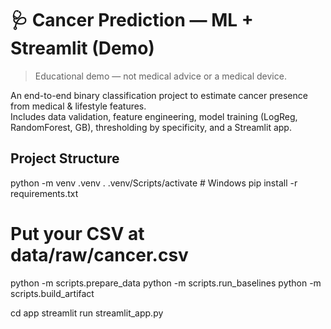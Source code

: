 # 🩺 Cancer Prediction — ML + Streamlit (Demo)

> Educational demo — not medical advice or a medical device.

An end-to-end binary classification project to estimate cancer presence from medical & lifestyle features.  
Includes data validation, feature engineering, model training (LogReg, RandomForest, GB), thresholding by specificity, and a Streamlit app.

## Project Structure

python -m venv .venv
. .venv/Scripts/activate   # Windows
pip install -r requirements.txt

# Put your CSV at data/raw/cancer.csv

python -m scripts.prepare_data
python -m scripts.run_baselines
python -m scripts.build_artifact

cd app
streamlit run streamlit_app.py
